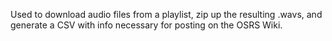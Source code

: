 Used to download audio files from a playlist, zip up the resulting .wavs, and generate a CSV with info necessary for posting on the OSRS Wiki.
